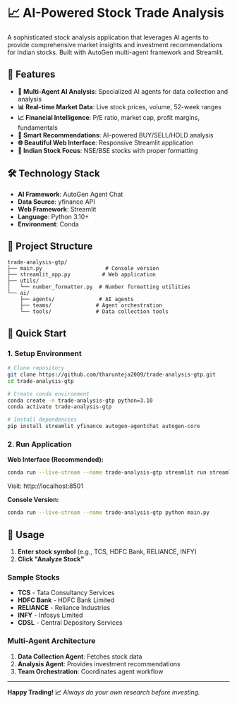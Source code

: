 # 📈 AI-Powered Stock Trade Analysis

A sophisticated stock analysis application that leverages AI agents to provide comprehensive market insights and investment recommendations for Indian stocks. Built with AutoGen multi-agent framework and Streamlit.

## 🌟 Features

- **🤖 Multi-Agent AI Analysis**: Specialized AI agents for data collection and analysis
- **📊 Real-time Market Data**: Live stock prices, volume, 52-week ranges
- **📈 Financial Intelligence**: P/E ratio, market cap, profit margins, fundamentals
- **🎯 Smart Recommendations**: AI-powered BUY/SELL/HOLD analysis
- **🌐 Beautiful Web Interface**: Responsive Streamlit application
- **💼 Indian Stock Focus**: NSE/BSE stocks with proper formatting

## 🛠️ Technology Stack

- **AI Framework**: AutoGen Agent Chat
- **Data Source**: yfinance API
- **Web Framework**: Streamlit
- **Language**: Python 3.10+
- **Environment**: Conda

## 📁 Project Structure

```
trade-analysis-gtp/
├── main.py                    # Console version
├── streamlit_app.py          # Web application
├── utils/
│   └── number_formatter.py  # Number formatting utilities
└── ai/
    ├── agents/              # AI agents
    ├── teams/              # Agent orchestration
    └── tools/              # Data collection tools
```

## 🚀 Quick Start

### 1. Setup Environment

```bash
# Clone repository
git clone https://github.com/tharunteja2009/trade-analysis-gtp.git
cd trade-analysis-gtp

# Create conda environment
conda create -n trade-analysis-gtp python=3.10
conda activate trade-analysis-gtp

# Install dependencies
pip install streamlit yfinance autogen-agentchat autogen-core
```

### 2. Run Application

**Web Interface (Recommended):**
```bash
conda run --live-stream --name trade-analysis-gtp streamlit run streamlit_app.py
```
Visit: http://localhost:8501

**Console Version:**
```bash
conda run --live-stream --name trade-analysis-gtp python main.py
```

## 📱 Usage

1. **Enter stock symbol** (e.g., TCS, HDFC Bank, RELIANCE, INFY)
2. **Click "Analyze Stock"** 

### Sample Stocks
- **TCS** - Tata Consultancy Services
- **HDFC Bank** - HDFC Bank Limited  
- **RELIANCE** - Reliance Industries
- **INFY** - Infosys Limited
- **CDSL** - Central Depository Services

### Multi-Agent Architecture
1. **Data Collection Agent**: Fetches stock data
2. **Analysis Agent**: Provides investment recommendations
3. **Team Orchestration**: Coordinates agent workflow

---

**Happy Trading! 📈** *Always do your own research before investing.*
